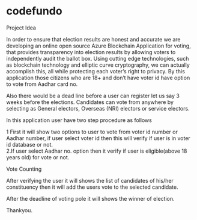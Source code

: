 # codefundo


Project Idea

   In order to ensure that election results are honest and accurate we are developing an online open source Azure Blockchain Application   for voting, that provides transparency into election results by allowing voters to independently audit the ballot box. Using cutting edge  technologies, such as blockchain technology and elliptic curve cryptography,  we can actually accomplish this, all while protecting each voter’s right to privacy.
   By this application those citizens who are 18+ and don’t have voter id have option to vote from Aadhar card no.
   
   Also there would be a dead line before a user can register let us say 3 weeks before the elections. Candidates can vote from anywhere by selecting as General electors, Overseas (NRI) electors or service electors.


  In this application user have two step procedure as follows 

1  First it will show two options to user to vote from voter id number or Aadhar number, if user select voter id
    then  this will verify if user is in voter id database or not.  
 2.If user select Aadhar no. option then it verify if user is eligible(above 18 years old) for vote or not.


Vote Counting
  
   After verifying the user it will shows the list of candidates of his/her constituency then it will add the users vote to the selected candidate.

After the deadline of voting pole it will shows the winner of election. 

Thankyou.
